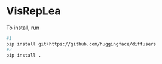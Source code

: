 # VisRepLea


To install, run
```bash
#1
pip install git+https://github.com/huggingface/diffusers
#2
pip install .
```

